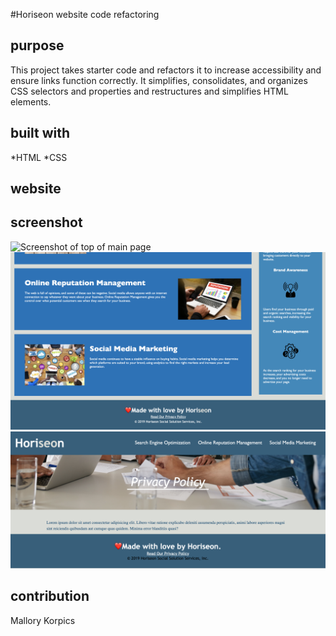 #Horiseon website code refactoring

## purpose
This project takes starter code and refactors it to increase accessibility and ensure links function correctly. It simplifies, consolidates, and organizes CSS selectors and properties and restructures and simplifies HTML elements.

## built with 
*HTML
*CSS

## website

## screenshot
 ![Screenshot of top of main page](Develop/assets/images/top-of-main-page.png)
 ![Screenshot of bottom of main page](Develop/assets/images/bottom-of-main-page.png)
 ![Screenshot of privacy policy page](Develop/assets/images/privacy-policy-page.png)

## contribution 
Mallory Korpics
